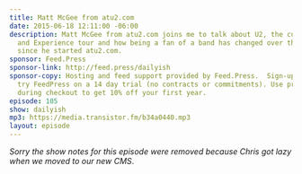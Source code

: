 ```yaml
---
title: Matt McGee from atu2.com
date: 2015-06-18 12:11:00 -06:00
description: Matt McGee from atu2.com joins me to talk about U2, the current Innocence
  and Experience tour and how being a fan of a band has changed over the twenty years
  since he started atu2.com.
sponsor: Feed.Press
sponsor-link: http://feed.press/dailyish
sponsor-copy: Hosting and feed support provided by Feed.Press.  Sign-up today and
  try FeedPress on a 14 day trial (no contracts or commitments). Use promo code "dailyish"
  during checkout to get 10% off your first year.
episode: 105
show: dailyish
mp3: https://media.transistor.fm/b34a0440.mp3
layout: episode
---
```


<em>Sorry the show notes for this episode were removed because Chris got lazy when we moved to our new CMS</em>.
